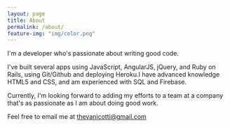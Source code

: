 ```yaml
---
layout: page
title: About
permalink: /about/
feature-img: "img/color.png"
---
```


I'm a developer who's passionate about writing good code.

I've built several apps using JavaScript, AngularJS, jQuery, and Ruby on Rails, using Git/Github and deploying Heroku.I have advanced knowledge HTML5 and CSS, and am experienced with SQL and Firebase.

Currently, I'm looking forward to adding my efforts to a team at a company that's as passionate as I am about doing good work. 

Feel free to email me at thevanicotti@gmail.com
